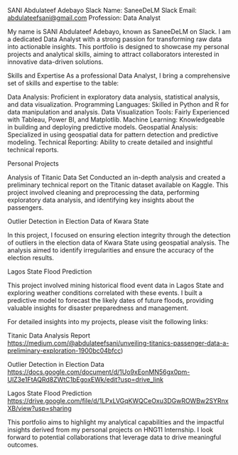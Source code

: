 SANI Abdulateef Adebayo
Slack Name: SaneeDeLM
Slack Email: abdulateefsani@gmail.com
Profession: Data Analyst

My name is SANI Abdulateef Adebayo, known as SaneeDeLM on Slack. I am a dedicated Data Analyst with a strong passion for transforming raw data into actionable insights. This portfolio is designed to showcase my personal projects and analytical skills, aiming to attract collaborators interested in innovative data-driven solutions.

Skills and Expertise
As a professional Data Analyst, I bring a comprehensive set of skills and expertise to the table:

Data Analysis: Proficient in exploratory data analysis, statistical analysis, and data visualization.
Programming Languages: Skilled in Python and R for data manipulation and analysis.
Data Visualization Tools: Fairly Experienced with Tableau, Power BI, and Matplotlib.
Machine Learning: Knowledgeable in building and deploying predictive models.
Geospatial Analysis: Specialized in using geospatial data for pattern detection and predictive modeling.
Technical Reporting: Ability to create detailed and insightful technical reports.

Personal Projects

Analysis of Titanic Data Set
Conducted an in-depth analysis and created a preliminary technical report on the Titanic dataset available on Kaggle. This project involved cleaning and preprocessing the data, performing exploratory data analysis, and identifying key insights about the passengers. 

Outlier Detection in Election Data of Kwara State

In this project, I focused on ensuring election integrity through the detection of outliers in the election data of Kwara State using geospatial analysis. The analysis aimed to identify irregularities and ensure the accuracy of the election results. 

 Lagos State Flood Prediction

This project involved mining historical flood event data in Lagos State and exploring weather conditions correlated with these events. I built a predictive model to forecast the likely dates of future floods, providing valuable insights for disaster preparedness and management.





For detailed insights into my projects, please visit the following links:

Titanic Data Analysis Report
https://medium.com/@abdulateefsani/unveiling-titanics-passenger-data-a-preliminary-exploration-1900bc04bfcc)

Outlier Detection in Election Data
https://docs.google.com/document/d/1Uo9xEonMN56gx0pm-UlZ3e1FtAQRd8ZWtC1bEgoxEWk/edit?usp=drive_link

Lagos State Flood Prediction
https://drive.google.com/file/d/1LPxLVGqKWQCeOxu3DGwROWBw2SYRnxXB/view?usp=sharing

This portfolio aims to highlight my analytical capabilities and the impactful insights derived from my personal projects on HNG11 Internship. I look forward to potential collaborations that leverage data to drive meaningful outcomes.
